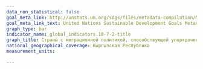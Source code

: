```yaml
---
data_non_statistical: false
goal_meta_link: http://unstats.un.org/sdgs/files/metadata-compilation/Metadata-Goal-10.pdf
goal_meta_link_text: United Nations Sustainable Development Goals Metadata (pdf 564kB)
graph_type: bar
indicator_name: global_indicators.10-7-2-title
graph_title: Страны с миграционной политикой, способствующей упорядоченной, безопасной, регулярной и ответственной миграции и мобильности людей, по областям политики (1 = требует дальнейшего прогресса; 2 = частично соответствует; 3 = соответствует; 4 = полностью соответствует)
national_geographical_coverage: Кыргызская Республика
measurement_units: 

---
```


